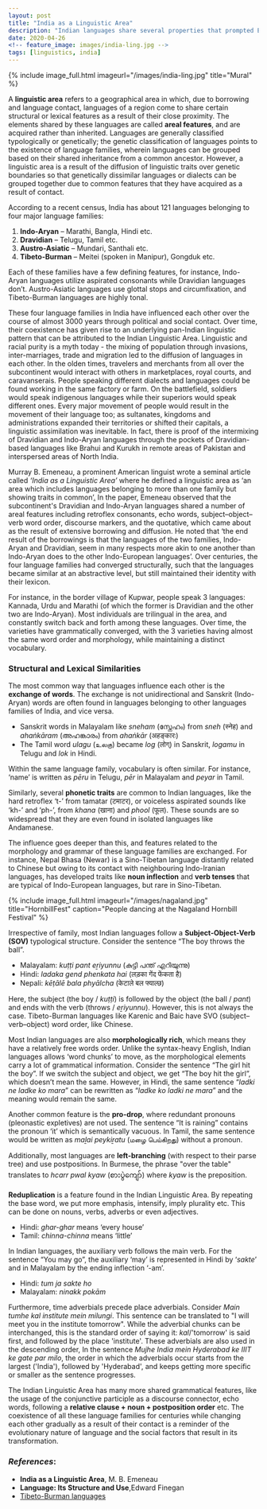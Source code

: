 ```yaml
---
layout: post
title: "India as a Linguistic Area"
description: "Indian languages share several properties that prompted Emeneau to suggest that India was a linguistic area."
date: 2020-04-26
<!-- feature_image: images/india-ling.jpg -->
tags: [linguistics, india]
---
```

{% include image_full.html imageurl="/images/india-ling.jpg" title="Mural" %}	

A **linguistic area** refers to a geographical area in which, due to borrowing and language contact, languages of a region come to share certain structural or lexical features as a result of their close proximity. The elements shared by these languages are called **areal features**, and are acquired rather than inherited. Languages are generally classified typologically or genetically; the genetic classification of languages points to the existence of language families, wherein languages can be grouped based on their shared inheritance from a common ancestor. However, a linguistic area is a result of the diffusion of linguistic traits over genetic boundaries so that genetically dissimilar languages or dialects can be grouped together due to common features that they have acquired as a result of contact.

<!--more-->

According to a recent census, India has about 121 languages belonging to four major language families:
1. **Indo-Aryan** – Marathi, Bangla, Hindi etc.
2. **Dravidian** – Telugu, Tamil etc.
3. **Austro-Asiatic** – Mundari, Santhali etc.
4. **Tibeto-Burman** – Meitei (spoken in Manipur), Gongduk etc.

Each of these families have a few defining features, for instance, Indo-Aryan languages utilize aspirated consonants while Dravidian languages don’t. Austro-Asiatic languages use glottal stops and circumfixation, and Tibeto-Burman languages are highly tonal.

These four language families in India have influenced each other over the course of almost 3000 years through political and social contact. Over time, their coexistence has given rise to an underlying pan-Indian linguistic pattern that can be attributed to the Indian Linguistic Area. Linguistic and racial purity is a myth today - the mixing of population through invasions, inter-marriages, trade and migration led to the diffusion of languages in each other. In the olden times, travelers and merchants from all over the subcontinent would interact with others in marketplaces, royal courts, and caravanserais. People speaking different dialects and languages could be found working in the same factory or farm. On the battlefield, soldiers would speak indigenous languages while their superiors would speak different ones. Every major movement of people would result in the movement of their language too; as sultanates, kingdoms and administrations expanded their territories or shifted their capitals, a linguistic assimilation was inevitable. In fact, there is proof of the intermixing of Dravidian and Indo-Aryan languages through the pockets of Dravidian-based languages like Brahui and Kurukh in remote areas of Pakistan and interspersed areas of North India. 

Murray B. Emeneau, a prominent American linguist wrote a seminal article called *‘India as a Linguistic Area’* where he defined a linguistic area as ‘an area which includes languages belonging to more than one family but showing traits in common’[.](https://www.jstor.org/stable/410649?read-now=1&refreqid=excelsior%3A5e26dbe424e95a593788c9e1e61c8f32&seq=8#page_scan_tab_contents) In the paper, Emeneau observed that the subcontinent's Dravidian and Indo-Aryan languages shared a number of areal features including retroflex consonants, echo words, subject–object–verb word order, discourse markers, and the quotative, which came about as the result of extensive borrowing and diffusion. He noted that ‘the end result of the borrowings is that the languages of the two families, Indo-Aryan and Dravidian, seem in many respects more akin to one another than Indo-Aryan does to the other Indo-European languages’. Over centuries, the four language families had converged structurally, such that the languages became similar at an abstractive level, but still maintained their identity with their lexicon.

For instance, in the border village of Kupwar, people speak 3 languages: Kannada, Urdu and Marathi (of which the former is Dravidian and the other two are Indo-Aryan). Most individuals are trilingual in the area, and constantly switch back and forth among these languages. Over time, the varieties have grammatically converged, with the 3 varieties having almost the same word order and morphology, while maintaining a distinct vocabulary.

### Structural and Lexical Similarities

The most common way that languages influence each other is the **exchange of words**. The exchange is not unidirectional and Sanskrit (Indo-Aryan) words are often found in languages belonging to other languages families of India, and vice versa. 
- Sanskrit words in Malayalam like *sneham* (സ്നേഹം) from *sneh* (स्नेह) and *ahaṅkāram* (അഹങ്കാരം) from *ahaṅkār* (अहङ्कारः) 
- The Tamil word *ulagu* (உலகு) became *log* (लोग्) in Sanskrit, *logamu* in Telugu and *lok* in Hindi. 

Within the same language family, vocabulary is often similar. For instance, ‘name’ is written as *pēru* in Telugu, *pēr* in Malayalam and *peyar* in Tamil.     


Similarly, several **phonetic traits** are common to Indian languages, like the hard retroflex ‘t-’ from tamatar (टमाटर), or voiceless aspirated sounds like ‘kh-’ and ‘ph-’, from *khana* (खाना) and *phool* (फूल). These sounds are so widespread that they are even found in isolated languages like Andamanese.

The influence goes deeper than this, and features related to the morphology and grammar of these language families are exchanged. For instance, Nepal Bhasa (Newar) is a Sino-Tibetan language distantly related to Chinese but owing to its contact with neighbouring Indo-Iranian languages, has developed traits like **noun inflection** and **verb tenses** that are typical of Indo-European languages, but rare in Sino-Tibetan.

{% include image_full.html imageurl="/images/nagaland.jpg" title="HornbillFest" caption="People dancing at the Nagaland Hornbill Festival" %}	

Irrespective of family, most Indian languages follow a **Subject-Object-Verb (SOV)** typological structure. Consider the sentence “The boy throws the ball”.
- Malayalam: *kuṭṭi pant eṟiyunnu* (കുട്ടി പന്ത് എറിയുന്നു)
- Hindi: *ladaka gend phenkata hai* (लड़का गेंद फेंकता है)
- Nepali: *kēṭālē bala phyālcha* (केटाले बल फ्याल्छ)

Here, the subject (the boy / *kuṭṭi*) is followed by the object (the ball / *pant*) and ends with the verb (throws / *eṟiyunnu*). However, this is not always the case. Tibeto-Burman languages like Karenic and Baic have SVO (subject–verb–object) word order, like Chinese.

Most Indian languages are also **morphologically rich**, which means they have a relatively free words order. Unlike the syntax-heavy English, Indian languages allows ‘word chunks’ to move, as the morphological elements carry a lot of grammatical information. Consider the sentence “The girl hit the boy”. If we switch the subject and object, we get “The boy hit the girl”, which doesn’t mean the same. However, in Hindi, the same sentence “*ladki ne ladke ko mara*” can be rewritten as “*ladke ko ladki ne mara*” and the meaning would remain the same.

Another common feature is the **pro-drop**, where redundant pronouns (pleonastic expletives) are not used. The sentence “It is raining” contains the pronoun ‘it’ which is semantically vacuous. In Tamil, the same sentence would be written as *maḻai peykiṟatu* (மழை பெய்கிறது) without a pronoun. 

Additionally, most languages are **left-branching** (with respect to their parse tree) and use postpositions. In Burmese, the phrase "over the table" translates to *hcarr pwal kyaw* (စားပွဲကျော်) where *kyaw* is the preposition.

**Reduplication** is a feature found in the Indian Linguistic Area. By repeating the base word, we put more emphasis, intensify, imply plurality etc. This can be done on nouns, verbs, adverbs or even adjectives.
- Hindi: *ghar-ghar* means ‘every house’
- Tamil: *chinna-chinna* means ‘little’

In Indian languages, the auxiliary verb follows the main verb. For the sentence “You may go”, the auxiliary ‘may’ is represented in Hindi by ‘*sakte*’ and in Malayalam by the ending inflection ‘-am’.
- Hindi: *tum ja sakte ho*
- Malayalam: *ninakk pokām*

Furthermore, time adverbials precede place adverbials. Consider *Main tumhe kal institute mein milungi*. This sentence can be translated to "I will meet you in the institute tomorrow". While the adverbial chunks can be interchanged, this is the standard order of saying it: *kal*/'tomorrow' is said first, and followed by the place 'institute'. These adverbials are also used in the descending order, In the sentence *Mujhe India mein Hyderabad ke IIIT ke gate par milo*, the order in which the adverbials occur starts from the largest ('India'), followed by 'Hyderabad', and keeps getting more specific or smaller as the sentence progresses. 

The Indian Linguistic Area has many more shared grammatical features, like the usage of the conjunctive participle as a discourse connector, echo words, following a **relative clause + noun + postposition order** etc. The coexistence of all these language families for centuries while changing each other gradually as a result of their contact is a reminder of the evolutionary nature of language and the social factors that result in its transformation.


### _References_:
- **India as a Linguistic Area**, M. B. Emeneau
- **Language: Its Structure and Use**,Edward Finegan
- [Tibeto-Burman languages](https://www.britannica.com/topic/Tibeto-Burman-languages)
